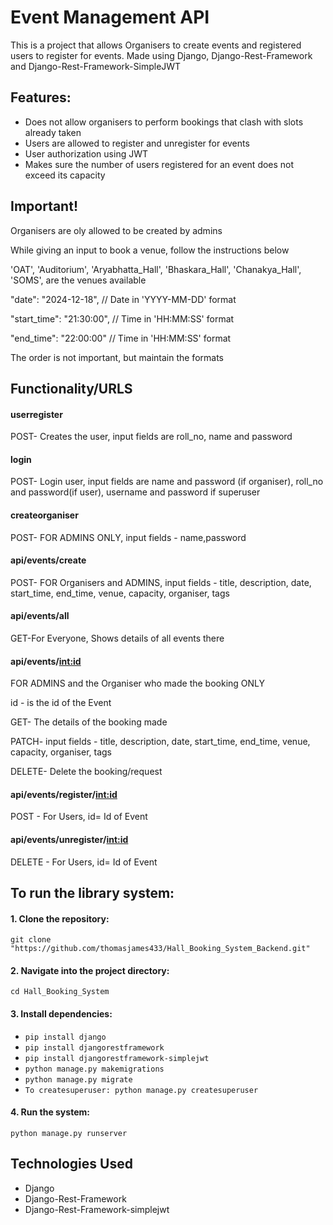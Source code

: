 # Event Management API
This is a project that allows Organisers to create events and  registered users to register for events. Made using Django, Django-Rest-Framework and Django-Rest-Framework-SimpleJWT
## Features:

- Does not allow organisers to perform bookings that clash with slots already taken
- Users are allowed to register and unregister for events
- User authorization using JWT
- Makes sure the number of users registered for an event does not exceed its capacity 

## Important!

Organisers are oly allowed to be created by admins

While giving an input to book a venue, follow the instructions below

'OAT', 'Auditorium', 'Aryabhatta_Hall', 'Bhaskara_Hall', 'Chanakya_Hall', 'SOMS', are the venues available

"date": "2024-12-18",  // Date in 'YYYY-MM-DD' format

"start_time": "21:30:00",  // Time in 'HH:MM:SS' format

"end_time": "22:00:00"  // Time in 'HH:MM:SS' format

The order is not important, but maintain the formats 

## Functionality/URLS

#### userregister
 POST- Creates the user, input fields are roll_no, name and password

#### login
 POST- Login user, input fields are name and password (if organiser), roll_no and password(if user), username and password if superuser
 
#### createorganiser

 POST- FOR ADMINS ONLY, input fields - name,password
  
#### api/events/create

 POST- FOR Organisers and ADMINS, input fields - title, description, date, start_time, end_time, venue, capacity, organiser, tags

#### api/events/all

 GET-For Everyone, Shows details of all events there
 
 
#### api/events/<int:id>

FOR ADMINS and the Organiser who made the booking ONLY

id - is the id of the Event 

GET- The details of the booking made

 PATCH-  input fields -  title, description, date, start_time, end_time, venue, capacity, organiser, tags

 DELETE- Delete the booking/request
 
#### api/events/register/<int:id>

POST - For Users, id= Id of Event


#### api/events/unregister/<int:id>

DELETE - For Users, id= Id of Event


## To run the library system:

#### 1. Clone the repository:
   `git clone "https://github.com/thomasjames433/Hall_Booking_System_Backend.git"`
#### 2. Navigate into the project directory:
   `cd Hall_Booking_System`
#### 3. Install dependencies:
   - `pip install django`
   - `pip install djangorestframework`
   - `pip install djangorestframework-simplejwt`
   - `python manage.py makemigrations`
   - `python manage.py migrate`  
   - `To createsuperuser: python manage.py createsuperuser`
#### 4. Run the system:
   `python manage.py runserver`

## Technologies Used
- Django
- Django-Rest-Framework
- Django-Rest-Framework-simplejwt


